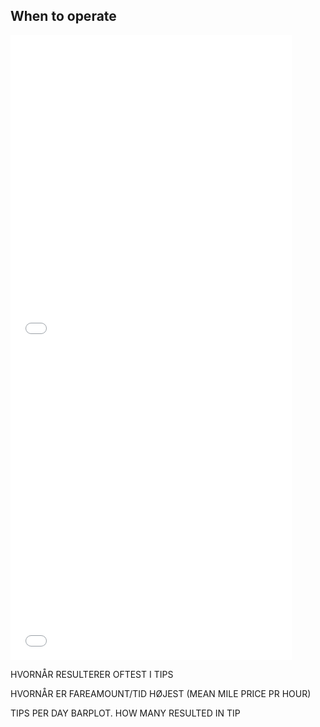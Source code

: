 ## When to operate 


<iframe src="images/pickups_dropoffs_houroftheweek.html"
          sandbox="allow-same-origin allow-scripts"
          width="450"
          height="500"
          scrolling="no"
          seamless="seamless"
          frameborder="0"></iframe>
          
          
<iframe src="images/tip_fraction_houroftheweek.html"
          sandbox="allow-same-origin allow-scripts"
          width="450"
          height="500"
          scrolling="no"
          seamless="seamless"
          frameborder="0"></iframe>


HVORNÅR RESULTERER OFTEST I TIPS 

HVORNÅR ER FAREAMOUNT/TID HØJEST (MEAN MILE PRICE PR HOUR)

TIPS PER DAY BARPLOT. HOW MANY RESULTED IN TIP 

